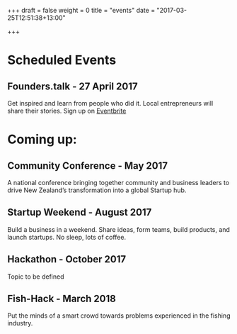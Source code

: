 +++
draft = false
weight = 0
title = "events"
date = "2017-03-25T12:51:38+13:00"

+++

# Scheduled Events
## Founders.talk - 27 April 2017
Get inspired and learn from people who did it. Local entrepreneurs will share their stories.
Sign up on [Eventbrite](http://eventbrite.com)

# Coming up:
## Community Conference - May 2017 
A national conference bringing together community and business leaders to drive New Zealand’s transformation into a global Startup hub.
## Startup Weekend - August 2017
Build a business in a weekend. Share ideas, form teams, build products, and launch startups. No sleep, lots of coffee. 
## Hackathon - October 2017
Topic to be defined
## Fish-Hack - March 2018 
Put the minds of a smart crowd towards problems experienced in the fishing industry.

